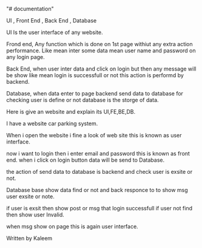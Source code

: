 "# documentation" 

UI , Front End , Back End , Database

UI Is the user interface of any website. 

Frond end, Any function which is done on 1st page withiut any extra action performance. Like mean inter some data mean user name and password on any login page.

Back End, when user inter data and click on login but then any message will be show like mean login is successfull or not this action is performd by backend.

Database, when data enter to page backend send data to database for checking user is define or not database is the storge of data.

Here is  give an website and explain its UI,FE,BE,DB.

I have a website  car parking system.

When i open the website i fine a look of web site this is known as user interface.

now i want to login then i enter email and password this is known as front end.
when i click on login button data will be send to Database.

the action of send data to database is backend and check user is exsite or not.

Database base show data find or not and back responce to to show msg user exsite or note.

if user is exsit then show post or msg that login successfull if  user not find then show user Invalid.

when msg show on page this is again user interface. 


Written by Kaleem